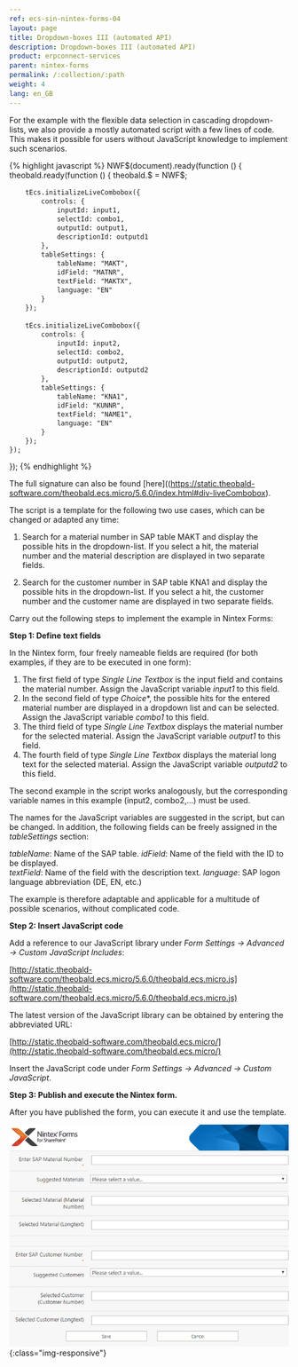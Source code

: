 ```yaml
---
ref: ecs-sin-nintex-forms-04
layout: page
title: Dropdown-boxes III (automated API)
description: Dropdown-boxes III (automated API)
product: erpconnect-services
parent: nintex-forms
permalink: /:collection/:path
weight: 4
lang: en_GB
---
```


For the example with the flexible data selection in cascading dropdown-lists, we also provide a mostly automated script with a few lines of code.
This makes it possible for users without JavaScript knowledge to implement such scenarios. 
 
{% highlight javascript %}
NWF$(document).ready(function () {
    theobald.ready(function () {
        theobald.$ = NWF$;

        tEcs.initializeLiveCombobox({
            controls: {
                inputId: input1,
                selectId: combo1,
                outputId: output1,
                descriptionId: outputd1
            },
            tableSettings: {
                tableName: "MAKT",
                idField: "MATNR",
                textField: "MAKTX",
                language: "EN"
            }
        });
        
        tEcs.initializeLiveCombobox({
            controls: {
                inputId: input2,
                selectId: combo2,
                outputId: output2,
                descriptionId: outputd2
            },
            tableSettings: {
                tableName: "KNA1",
                idField: "KUNNR",
                textField: "NAME1",
                language: "EN"
            }
        });
    });
});
{% endhighlight %}

The full signature can also be found [here]((https://static.theobald-software.com/theobald.ecs.micro/5.6.0/index.html#div-liveCombobox).

The script is a template for the following two use cases, which can be changed or adapted any time: 

1. Search for a material number in SAP table MAKT and display the possible hits in the dropdown-list. If you select a hit, the material number and the material description are displayed in two separate fields.

2. Search for the customer number in SAP table KNA1 and display the possible hits in the dropdown-list. If you select a hit, the customer number and the customer name are displayed in two separate fields.


Carry out the following steps to implement the example in Nintex Forms: 

**Step 1: Define text fields**

In the Nintex form, four freely nameable fields are required (for both examples, if they are to be executed in one form): 

1. The first field of type *Single Line Textbox* is the input field and contains the material number. Assign the JavaScript variable *input1* to this field.
2. In the second field of type *Choice**, the possible hits for the entered material number are displayed in a dropdown list and can be selected. Assign the JavaScript variable *combo1* to this field.
3. The third field of type *Single Line Textbox* displays the material number for the selected material. Assign the JavaScript variable *output1* to this field.  	
4. The fourth field of type *Single Line Textbox* displays the material long text for the selected material. Assign the JavaScript variable *outputd2* to this field.  

The second example in the script works analogously, but the corresponding variable names in this example (input2, combo2,...) must be used. 

The names for the JavaScript variables are suggested in the script, but can be changed.
In addition, the following fields can be freely assigned in the *tableSettings* section: 

*tableName*: Name of the SAP table.
*idField*: Name of the field with the ID to be displayed.  
*textField*: Name of the field with the description text.
*language*: SAP logon language abbreviation (DE, EN, etc.)

The example is therefore adaptable and applicable for a multitude of possible scenarios, without complicated code.  


**Step 2: Insert JavaScript code**

Add a reference to our JavaScript library under *Form Settings -> Advanced -> Custom JavaScript Includes*:

[http://static.theobald-software.com/theobald.ecs.micro/5.6.0/theobald.ecs.micro.js](http://static.theobald-software.com/theobald.ecs.micro/5.6.0/theobald.ecs.micro.js)

The latest version of the JavaScript library can be obtained by entering the abbreviated URL:

[http://static.theobald-software.com/theobald.ecs.micro/](http://static.theobald-software.com/theobald.ecs.micro/)

Insert the JavaScript code under *Form Settings -> Advanced -> Custom JavaScript*.


**Step 3: Publish and execute the Nintex form.**

After you have published the form, you can execute it and use the template.

![nintex-forms-js-dropdown-09](/img/content/nintex-forms-js-dropdown-09.gif){:class="img-responsive"}









